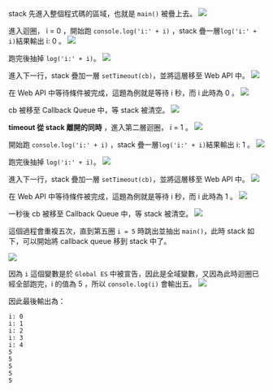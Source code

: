 stack 先進入整個程式碼的區域，也就是 `main()` 被疊上去。
![](https://static.coderbridge.com/img/v61265/16e5edf5b090490e9e60c0909fe4b0b1.jpg)

進入迴圈， i = 0 ，開始跑 `console.log('i:' + i)` ，stack 疊一層`log('i:' + i)`結果輸出 i: 0 。
![](https://static.coderbridge.com/img/v61265/6c5f3d100cfa4069bdb95e7f736bf373.jpg)

跑完後抽掉 `log('i:' + i)`。
![](https://static.coderbridge.com/img/v61265/548581a8d5fc409ca7106f657b560ecc.jpg)

進入下一行，stack 疊加一層 `setTimeout(cb)`，並將這層移至 Web API 中。
![](https://static.coderbridge.com/img/v61265/2b5f103130e7420fa8f59ff94033b544.jpg)

在 Web API 中等待條件被完成，這題為例就是等待 i 秒，而 i 此時為 0 。
![](https://static.coderbridge.com/img/v61265/cf00aea140bf4b4596165e7b50497630.jpg)

cb 被移至 Callback Queue 中，等 stack 被清空。
![](https://static.coderbridge.com/img/v61265/e93899d3db534915ad270be455163f62.jpg)

**timeout 從 stack 離開的同時** ，進入第二層迴圈， i = 1 。
![](https://static.coderbridge.com/img/v61265/c7730aa2c2b349a18a7d194c91371da6.jpg)

開始跑 `console.log('i:' + i)` ，stack 疊一層`log('i:' + i)`結果輸出 i: 1 。
![](https://static.coderbridge.com/img/v61265/012d335531174ab6a339a9dd160d103e.jpg)

跑完後抽掉 `log('i:' + i)`。
![](https://static.coderbridge.com/img/v61265/2e4af7909a7842b9b957ccf96b715093.jpg)

進入下一行，stack 疊加一層 `setTimeout(cb)`，並將這層移至 Web API 中。
![](https://static.coderbridge.com/img/v61265/b07597679b9741b197d6b883199289d1.jpg)

在 Web API 中等待條件被完成，這題為例就是等待 i 秒，而 i 此時為 1 。
![](https://static.coderbridge.com/img/v61265/c74f7b585f7e4b38a0a7fc306e88c297.jpg)

一秒後 cb 被移至 Callback Queue 中，等 stack 被清空。
![](https://static.coderbridge.com/img/v61265/5736e1ac3ef54afcbfda0e82fc2a6715.jpg)


這個過程會重複五次，直到第五圈 `i = 5` 時跳出並抽出 `main()`，此時 stack 如下，可以開始將 callback queue 移到 stack 中了。

![](https://static.coderbridge.com/img/v61265/0cc1037227534a9b9e4f14cb9c6ac91b.jpg)

因為 `i` 這個變數是於 `Global ES` 中被宣告，因此是全域變數，又因為此時迴圈已經全部跑完，i 的值為 5 ，所以 `console.log(i)` 會輸出五。
![](https://static.coderbridge.com/img/v61265/5421e7f0b03442988e9b0173bc069b66.gif)

因此最後輸出為：
```
i: 0
i: 1
i: 2
i: 3
i: 4
5
5
5
5
5
```